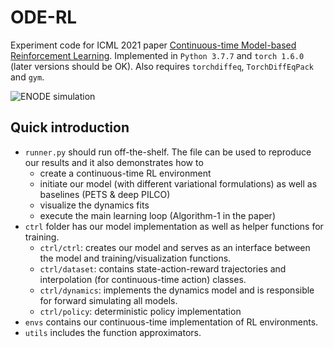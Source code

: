 
# ODE-RL
Experiment code for ICML 2021 paper [Continuous-time Model-based Reinforcement Learning](https://arxiv.org/pdf/2102.04764.pdf). Implemented in `Python 3.7.7` and `torch 1.6.0` (later versions should be OK). Also requires `torchdiffeq`, `TorchDiffEqPack` and `gym`.

![ENODE simulation](img1.png)

## Quick introduction
- `runner.py` should run off-the-shelf. The file can be used to reproduce our results and it also demonstrates how to
  - create a continuous-time RL environment
  - initiate our model (with different variational formulations) as well as baselines (PETS & deep PILCO)
  - visualize the dynamics fits
  - execute the main learning loop (Algorithm-1 in the paper)
- `ctrl` folder has our model implementation as well as helper functions for training.
  - `ctrl/ctrl`: creates our model and serves as an interface between the model and training/visualization functions.
  - `ctrl/dataset`: contains state-action-reward trajectories and interpolation (for continuous-time action) classes.
  - `ctrl/dynamics`: implements the dynamics model and is responsible for forward simulating all models.
  - `ctrl/policy`: deterministic policy implementation
- `envs` contains our continuous-time implementation of RL environments.
- `utils` includes the function approximators.
